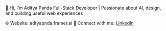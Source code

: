 👋 Hi, I’m Aditya Panda
Full-Stack Developer | Passionate about AI, design, and building useful web experiences

🌐 Website: adtyapnda.framer.ai
🔗 Connect with me: [LinkedIn](https://www.linkedin.com/in/adtyapnda/)
